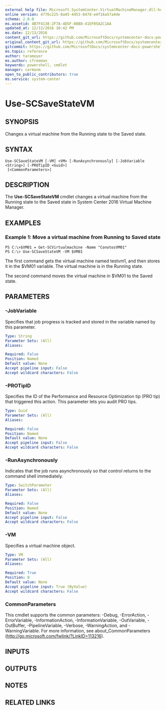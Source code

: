 ```yaml
---
external help file: Microsoft.SystemCenter.VirtualMachineManager.dll-help.xml
online version: 4776c225-8a45-4453-847d-e4f16a57a44e
schema: 2.0.0
ms.assetid: 4B7F4138-2F7A-4D5F-80B8-41EF05A2C1AA
updated_at: 12/13/2016 10:42 PM
ms.date: 12/13/2016
content_git_url: https://github.com/MicrosoftDocs/systemcenter-docs-powershell/blob/master/systemcenter-cmdlets/VirtualMachineManager/v1/Use-SCSaveStateVM.md
original_content_git_url: https://github.com/MicrosoftDocs/systemcenter-docs-powershell/blob/master/systemcenter-cmdlets/VirtualMachineManager/v1/Use-SCSaveStateVM.md
gitcommit: https://github.com/MicrosoftDocs/systemcenter-docs-powershell/blob/ea9507ac2178040476af5407227db8cb97701ea9/systemcenter-cmdlets/VirtualMachineManager/v1/Use-SCSaveStateVM.md
ms.topic: reference
author: tarameyer
ms.author: cfreeman
keywords: powershell, cmdlet
manager: carmonm
open_to_public_contributors: true
ms.service: system-center
---
```


# Use-SCSaveStateVM

## SYNOPSIS
Changes a virtual machine from the Running state to the Saved state.

## SYNTAX

```
Use-SCSaveStateVM [-VM] <VM> [-RunAsynchronously] [-JobVariable <String>] [-PROTipID <Guid>]
 [<CommonParameters>]
```

## DESCRIPTION
The **Use-SCSaveStateVM** cmdlet changes a virtual machine from the Running state to the Saved state in System Center 2016 Virtual Machine Manager.

## EXAMPLES

### Example 1: Move a virtual machine from Running to Saved state
```
PS C:\>$VM01 = Get-SCVirtualmachine -Name "ConotosVM01" 
PS C:\> Use-SCSaveStateVM -VM $VM01
```

The first command gets the virtual machine named testvm1, and then stores it in the $VM01 variable.
The virtual machine is in the Running state.

The second command moves the virtual machine in $VM01 to the Saved state.

## PARAMETERS

### -JobVariable
Specifies that job progress is tracked and stored in the variable named by this parameter.

```yaml
Type: String
Parameter Sets: (All)
Aliases: 

Required: False
Position: Named
Default value: None
Accept pipeline input: False
Accept wildcard characters: False
```

### -PROTipID
Specifies the ID of the Performance and Resource Optimization tip (PRO tip) that triggered this action.
This parameter lets you audit PRO tips.

```yaml
Type: Guid
Parameter Sets: (All)
Aliases: 

Required: False
Position: Named
Default value: None
Accept pipeline input: False
Accept wildcard characters: False
```

### -RunAsynchronously
Indicates that the job runs asynchronously so that control returns to the command shell immediately.

```yaml
Type: SwitchParameter
Parameter Sets: (All)
Aliases: 

Required: False
Position: Named
Default value: None
Accept pipeline input: False
Accept wildcard characters: False
```

### -VM
Specifies a virtual machine object.

```yaml
Type: VM
Parameter Sets: (All)
Aliases: 

Required: True
Position: 0
Default value: None
Accept pipeline input: True (ByValue)
Accept wildcard characters: False
```

### CommonParameters
This cmdlet supports the common parameters: -Debug, -ErrorAction, -ErrorVariable, -InformationAction, -InformationVariable, -OutVariable, -OutBuffer, -PipelineVariable, -Verbose, -WarningAction, and -WarningVariable. For more information, see about_CommonParameters (http://go.microsoft.com/fwlink/?LinkID=113216).

## INPUTS

## OUTPUTS

## NOTES

## RELATED LINKS

